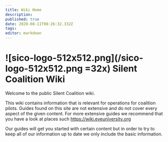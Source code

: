 ```yaml
---
title: Wiki Home
description: 
published: true
date: 2020-08-11T08:26:32.332Z
tags: 
editor: markdown
---
```


# ![sico-logo-512x512.png](/sico-logo-512x512.png =32x) Silent Coalition Wiki
Welcome to the public Silent Coalition wiki.

This wiki contains information that is relevant for operations for coalition pilots.
Guides found on this site are not extensive and do not cover every aspect of the given content. For more extensive guides we recommend that you have a look at places such https://wiki.eveuniversity.org

Our guides will get you started with certain content but in order to try to keep all of our information up to date we only include the basic information.

